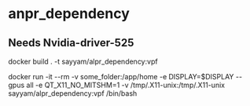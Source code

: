 # anpr_dependency
## Needs Nvidia-driver-525
docker build . -t sayyam/alpr_dependency:vpf

docker run -it --rm -v some_folder:/app/home -e DISPLAY=$DISPLAY --gpus all -e QT_X11_NO_MITSHM=1 -v /tmp/.X11-unix:/tmp/.X11-unix sayyam/alpr_dependency:vpf /bin/bash
